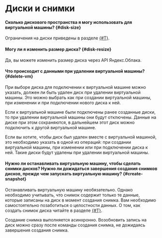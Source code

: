 # Диски и снимки

#### Сколько дискового пространства я могу использовать для виртуальной машины? {#disk-size}

Ограничения на диски приведены в разделе [{#T}](../concepts/limits.md).

#### Могу ли я изменить размер диска? {#disk-resize}

Да, вы можете изменить размер диска через API Яндекс.Облака.

#### Что происходит с данными при удалении виртуальной машины? {#delete-vm}

При выборе диска для подключении к виртуальной машине можно указать, должен ли быть удален диск при удалении виртуальной машины. Это можно выбрать как при создании виртуальной машины, при изменении и при подключении нового диска к ней.

Если к виртуальной машине были подключены ранее созданные диски, то при удалении виртуальной машины они будут отключены. Данные на диске при этом сохраняются, в дальнейшем этот диск можно подключить к другой виртуальной машине.

Если вы хотите, чтобы диск был удален вместе с виртуальной машиной, это необходимо указать в одной из операций: при создании виртуальной машины, при изменении или при подключении диска к ней. Такие диски будут удалены при удалении виртуальной машины.

#### Нужно ли останавливать виртуальную машину, чтобы сделать снимки дисков? Нужно ли дожидаться завершения создания снимков дисков, прежде чем запускать виртуальную машину? {#create-snapshot}

Останавливать виртуальную машину необязательно. Однако необходимо учитывать, что снимок содержит только те данные, которые записаны на диск в момент создания снимка. Вам необходимо самостоятельно позаботиться о целостности данных. О том, как создать снимок диска читайте в разделе [{#T}](../operations/disk-control/create-snapshot.md).

Создание снимка выполняется асинхронно. Возобновить запись на диск можно сразу после команды создания снимка, не дожидаясь завершения создания снимка.
